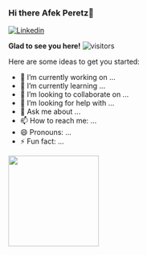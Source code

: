 ### Hi there **Afek Peretz**👋

<!--
**AfekPeretz/AfekPeretz** is a ✨ _special_ ✨ repository because its `README.md` (this file) appears on your GitHub profile.
-->

[![Linkedin](https://img.shields.io/badge/LinkedIn-0077B5?style=for-the-badge&logo=linkedin&logoColor=white)](https://www.linkedin.com/in/afekperetz)

**Glad to see you here!**   ![visitors](https://visitor-badge.glitch.me/badge?page_id=page.id) 





Here are some ideas to get you started:

- 🔭 I’m currently working on ...
- 🌱 I’m currently learning ...
- 👯 I’m looking to collaborate on ...
- 🤔 I’m looking for help with ...
- 💬 Ask me about ...
- 📫 How to reach me: ...
- 😄 Pronouns: ...
- ⚡ Fun fact: ...




<img height="180em" src="https://github-readme-stats.vercel.app/api?username=AfekPeretz&show_icons=true&hide_border=true&&count_private=true&include_all_commits=true" />




